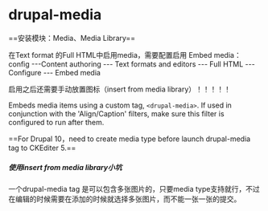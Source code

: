 # drupal-media

==安装模块：Media、Media Library==

在Text format 的Full HTML中启用media，需要配置启用 Embed media：config ---Content authoring --- Text formats and editors --- Full HTML --- Configure --- Embed media

启用之后还需要手动放置图标（insert from media library）！！！！！

Embeds media items using a custom tag, `<drupal-media>`. If used in conjunction with the 'Align/Caption' filters, make sure this filter is configured to run after them.

==For Drupal 10，need to create media type before launch drupal-media tag to CKEditer 5.==
##### 使用insert from media library小坑

一个drupal-media tag 是可以包含多张图片的，只要media type支持就行，不过在编辑的时候需要在添加的时候就选择多张图片，而不能一张一张的提交。

# 

